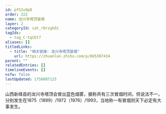 ```yaml
---
id: pf52x9p8
order: 222
name: 龙兴寺塔顶冒烟
layer: 2
categoryId: cat_r0rzgkOi
tagIds:
  - tag_C-tqCEt7
aliases: []
titledLinks:
  - title: "相关链接: 龙兴寺塔顶冒烟"
    url: https://zhuanlan.zhihu.com/p/665387434
parent: ""
relatedEntries: []
timelineEvents: []
nsfw: false
lastUpdated: 1758087125
---
```


山西新绛县的龙兴寺塔顶会冒出蓝色烟雾，据称共有三次冒烟时间，但说法不一，分别发生在1875（1899）/1972（1976）/1993，当地称一有冒烟则天下必定有大事发生。